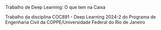 Trabalho de Deep Learning: O que tem na Caixa

Trabalho da disciplina COC891 - Deep Learning 2024-2 do Programa de Engenharia Civil da COPPE/Universidade Federal do Rio de Janeiro 

